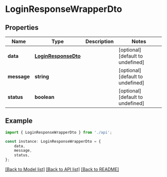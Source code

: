 # LoginResponseWrapperDto


## Properties

Name | Type | Description | Notes
------------ | ------------- | ------------- | -------------
**data** | [**LoginResponseDto**](LoginResponseDto.md) |  | [optional] [default to undefined]
**message** | **string** |  | [optional] [default to undefined]
**status** | **boolean** |  | [optional] [default to undefined]

## Example

```typescript
import { LoginResponseWrapperDto } from './api';

const instance: LoginResponseWrapperDto = {
    data,
    message,
    status,
};
```

[[Back to Model list]](../README.md#documentation-for-models) [[Back to API list]](../README.md#documentation-for-api-endpoints) [[Back to README]](../README.md)

